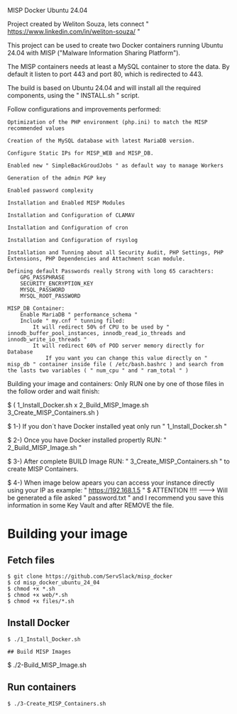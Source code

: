 MISP Docker Ubuntu 24.04

Project created by Weliton Souza, lets connect " https://www.linkedin.com/in/weliton-souza/ "

This project can be used to create two Docker containers running Ubuntu 24.04 with MISP ("Malware Information Sharing Platform").

The MISP containers needs at least a MySQL container to store the data. By default it listen to port 443 and port 80, which is redirected to 443.

The build is based on Ubuntu 24.04 and will install all the required components, using the " INSTALL.sh " script.

Follow configurations and improvements performed:

    Optimization of the PHP environment (php.ini) to match the MISP recommended values

    Creation of the MySQL database with latest MariaDB version.

    Configure Static IPs for MISP_WEB and MISP_DB.

    Enabled new " SimpleBackGroudJobs " as default way to manage Workers

    Generation of the admin PGP key

    Enabled password complexity

    Installation and Enabled MISP Modules

    Installation and Configuration of CLAMAV

    Installation and Configuration of cron

    Installation and Configuration of rsyslog

    Installation and Tunning about all Security Audit, PHP Settings, PHP Extensions, PHP Dependencies and Attachment scan module.

    Defining default Passwords really Strong with long 65 carachters:
        GPG_PASSPHRASE
        SECURITY_ENCRYPTION_KEY
        MYSQL_PASSWORD
        MYSQL_ROOT_PASSWORD

    MISP_DB Container:
        Enable MariaDB " performance_schema "
        Include " my.cnf " tunning filed:
            It will redirect 50% of CPU to be used by " innodb_buffer_pool_instances, innodb_read_io_threads and innodb_write_io_threads "
            It will redirect 60% of POD server memory directly for Database
                If you want you can change this value directly on " misp_db " container inside file ( /etc/bash.bashrc ) and search from the lasts two variables ( " num_cpu " and " ram_total " )

Building your image and containers: Only RUN one by one of those files in the follow order and wait finish:

$ ( 1_Install_Docker.sh    x    2_Build_MISP_Image.sh    3_Create_MISP_Containers.sh )

$ 1-) If you don´t have Docker installed yeat only run " 1_Install_Docker.sh "
 
$ 2-) Once you have Docker installed propertly RUN: " 2_Build_MISP_Image.sh "

$ 3-) After complete BUILD Image RUN: " 3_Create_MISP_Containers.sh " to create MISP Containers.

$ 4-) When image below apears you can access your instance directly using your IP as example: " https://192.168.1.5 "
$ ATTENTION !!!! ---> Will be generated a file asked " password.txt " and I recommend you save this information in some Key Vault and after REMOVE the file.

# Building your image

## Fetch files
```
$ git clone https://github.com/ServSlack/misp_docker
$ cd misp_docker_ubuntu_24_04
$ chmod +x *.sh
$ chmod +x web/*.sh
$ chmod +x files/*.sh
```

## Install Docker
```
$ ./1_Install_Docker.sh

## Build MISP Images
```
$ ./2-Build_MISP_Image.sh

## Run containers
```
$ ./3-Create_MISP_Containers.sh
```
